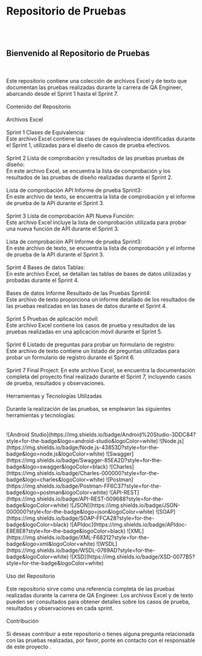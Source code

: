 # **Repositorio de Pruebas**
<br>
<br>

## **Bienvenido al Repositorio de Pruebas**
<br>
<br>
Este repositorio contiene una colección de archivos Excel y de texto que documentan las pruebas realizadas durante la carrera de QA Engineer, abarcando desde el Sprint 1 hasta el Sprint 7.
<br>
<br>
Contenido del Repositorio
<br>
<br>
Archivos Excel
<br>
<br>
Sprint 1 Clases de Equivalencia: <br>Este archivo Excel contiene las clases de equivalencia identificadas durante el Sprint 1, utilizadas para el diseño de casos de prueba efectivos.
<br>
<br>
Sprint 2 Lista de comprobación y resultados de las pruebas pruebas de diseño: <br>En este archivo Excel, se encuentra la lista de comprobación y los resultados de las pruebas de diseño realizadas durante el Sprint 2.
<br>
<br>
Lista de comprobación API Informe de prueba Sprint3: <br>En este archivo de texto, se encuentra la lista de comprobación y el informe de prueba de la API durante el Sprint 3.
<br>
<br>
Sprint 3 Lista de comprobación API Nueva Función: <br>Este archivo Excel incluye la lista de comprobación utilizada para probar una nueva función de API durante el Sprint 3.
<br>
<br>
Lista de comprobación API Informe de prueba Sprint3: <br>En este archivo de texto, se encuentra la lista de comprobación y el informe de prueba de la API durante el Sprint 3.
<br>
<br>
Sprint 4 Bases de datos Tablas: <br>En este archivo Excel, se detallan las tablas de bases de datos utilizadas y probadas durante el Sprint 4.
<br>
<br>
Bases de datos Informe Resultado de las Pruebas Sprint4: <br>Este archivo de texto proporciona un informe detallado de los resultados de las pruebas realizadas en las bases de datos durante el Sprint 4.
<br>
<br>
Sprint 5 Pruebas de aplicación móvíl: <br>Este archivo Excel contiene los casos de prueba y resultados de las pruebas realizadas en una aplicación móvil durante el Sprint 5.
<br>
<br>
Sprint 6 Listado de preguntas para probar un formulario de registro: <br>Este archivo de texto contiene un listado de preguntas utilizadas para probar un formulario de registro durante el Sprint 6.
<br>
<br>
Sprint 7 Final Project: En este archivo Excel, se encuentra la documentación completa del proyecto final realizado durante el Sprint 7, incluyendo casos de prueba, resultados y observaciones.
<br>
<br>
Herramientas y Tecnologías Utilizadas
<br>
<br>
Durante la realización de las pruebas, se emplearon las siguientes herramientas y tecnologías:
<br>
<br>
<br>
![Android Studio](https://img.shields.io/badge/Android%20Studio-3DDC84?style=for-the-badge&logo=android-studio&logoColor=white)
![Node.js](https://img.shields.io/badge/Node.js-43853D?style=for-the-badge&logo=node.js&logoColor=white)
![Swagger](https://img.shields.io/badge/Swagger-85EA2D?style=for-the-badge&logo=swagger&logoColor=black)
![Charles](https://img.shields.io/badge/Charles-000000?style=for-the-badge&logo=charles&logoColor=white)
![Postman](https://img.shields.io/badge/Postman-FF6C37?style=for-the-badge&logo=postman&logoColor=white)
![API-REST](https://img.shields.io/badge/API-REST-009688?style=for-the-badge&logoColor=white)
![JSON](https://img.shields.io/badge/JSON-000000?style=for-the-badge&logo=json&logoColor=white)
![SOAP](https://img.shields.io/badge/SOAP-FFCA28?style=for-the-badge&logoColor=black)
![APIdoc](https://img.shields.io/badge/APIdoc-E8E8E8?style=for-the-badge&logoColor=black)
![XML](https://img.shields.io/badge/XML-F68212?style=for-the-badge&logo=xml&logoColor=white)
![WSDL](https://img.shields.io/badge/WSDL-0769AD?style=for-the-badge&logoColor=white)
![XSD](https://img.shields.io/badge/XSD-0077B5?style=for-the-badge&logoColor=white)
<br>
<br>
Uso del Repositorio
<br>
<br>
Este repositorio sirve como una referencia completa de las pruebas realizadas durante la carrera de QA Engineer. Los archivos Excel y de texto pueden ser consultados para obtener detalles sobre los casos de prueba, resultados y observaciones en cada sprint.
<br>
<br>
Contribución
<br>
<br>
Si deseas contribuir a este repositorio o tienes alguna pregunta relacionada con las pruebas realizadas, por favor, ponte en contacto con el responsable de este proyecto .

